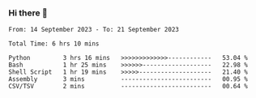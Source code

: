 ### Hi there 👋

<!--
**ututono/ututono** is a ✨ _special_ ✨ repository because its `README.md` (this file) appears on your GitHub profile.

Here are some ideas to get you started:

- 🔭 I’m currently working on ...
- 🌱 I’m currently learning ...
- 👯 I’m looking to collaborate on ...
- 🤔 I’m looking for help with ...
- 💬 Ask me about ...
- 📫 How to reach me: ...
- 😄 Pronouns: ...
- ⚡ Fun fact: ...
-->



<!--START_SECTION:waka-->

```text
From: 14 September 2023 - To: 21 September 2023

Total Time: 6 hrs 10 mins

Python         3 hrs 16 mins   >>>>>>>>>>>>>------------   53.04 %
Bash           1 hr 25 mins    >>>>>>-------------------   22.98 %
Shell Script   1 hr 19 mins    >>>>>--------------------   21.40 %
Assembly       3 mins          -------------------------   00.95 %
CSV/TSV        2 mins          -------------------------   00.64 %
```

<!--END_SECTION:waka-->
